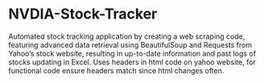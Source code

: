 # NVDIA-Stock-Tracker
Automated stock tracking application by creating a web scraping code, featuring advanced data retrieval using BeautifulSoup and Requests from Yahoo’s stock website, resulting in up-to-date information and past logs of stocks updating in Excel.
Uses headers in html code on yahoo website, for functional code ensure headers match since html changes often.